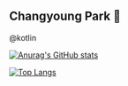 ## Changyoung Park 👋
@kotlin

[![Anurag's GitHub stats](https://github-readme-stats.vercel.app/api?username=U-WangE&theme=moltack)](https://gist.github.com/U-WangE)

[![Top Langs](https://github-readme-stats.vercel.app/api/top-langs/?username=U-WangE&layout=compact)](https://gist.github.com/U-WangE)

<!--
**U-WangE/U-WangE** is a ✨ _special_ ✨ repository because its `README.md` (this file) appears on your GitHub profile.

Here are some ideas to get you started:

- 🔭 I’m currently working on ...
- 🌱 I’m currently learning ...
- 👯 I’m looking to collaborate on ...
- 🤔 I’m looking for help with ...
- 💬 Ask me about ...
- 📫 How to reach me: ...
- 😄 Pronouns: ...
- ⚡ Fun fact: ...
-->
